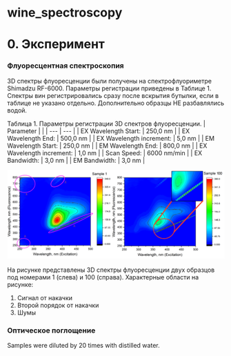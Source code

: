 # wine_spectroscopy

# 0. Эксперимент

### Флуоресцентная спектроскопия

3D спектры флуоресценции были получены на спектрофлуориметре Shimadzu RF-6000. Параметры регистрации приведены в Таблице 1.
Спектры вин регистрировались сразу после вскрытия бутылки, если в таблице не указано отдельно. Дополнительно образцы НЕ разбавлялись водой.

Таблица 1. Параметры регистрации 3D спектров флуоресценции.
| Parameter	| |
| --- | --- |
| EX Wavelength Start:	| 250,0 nm |
| EX Wavelength End:	| 500,0 nm |
| EX Wavelength increment:	| 5,0 nm |
| EM Wavelength Start:	| 250,0 nm |
| EM Wavelength End:	| 800,0 nm |
| EX Wavelength increment:	| 1,0 nm |
| Scan Speed:	| 6000 nm/min |	
| EX Bandwidth:	| 3,0 nm |
| EM Bandwidth: |	3,0 nm |

![plot](https://github.com/oesarmanova/wine_spectroscopy/blob/images/Fig_1.png)

На рисунке представлены 3D спектры флуоресценции двух образцов под номерами 1 (слева) и 100 (справа).
Характерные области на рисунке:
1. Сигнал от накачки
2. Второй порядок от накачки
3. Шумы


### Оптическое поглощение
Samples were diluted by 20 times with distilled water.
